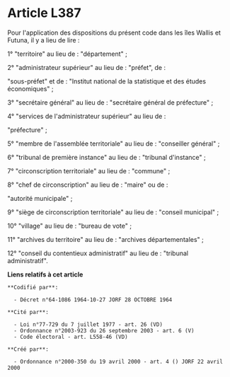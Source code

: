 # Article L387

Pour l'application des dispositions du présent code dans les îles Wallis et Futuna, il y a lieu de lire :

1° "territoire" au lieu de : "département" ;

2° "administrateur supérieur" au lieu de : "préfet", de :

"sous-préfet" et de : "Institut national de la statistique et des études économiques" ;

3° "secrétaire général" au lieu de : "secrétaire général de préfecture" ;

4° "services de l'administrateur supérieur" au lieu de :

"préfecture" ;

5° "membre de l'assemblée territoriale" au lieu de : "conseiller général" ;

6° "tribunal de première instance" au lieu de : "tribunal d'instance" ;

7° "circonscription territoriale" au lieu de : "commune" ;

8° "chef de circonscription" au lieu de : "maire" ou de :

"autorité municipale" ;

9° "siège de circonscription territoriale" au lieu de : "conseil municipal" ;

10° "village" au lieu de : "bureau de vote" ;

11° "archives du territoire" au lieu de : "archives départementales" ;

12° "conseil du contentieux administratif" au lieu de : "tribunal administratif".

**Liens relatifs à cet article**

	**Codifié par**:

	  - Décret n°64-1086 1964-10-27 JORF 28 OCTOBRE 1964

	**Cité par**:

	  - Loi n°77-729 du 7 juillet 1977 - art. 26 (VD)
	  - Ordonnance n°2003-923 du 26 septembre 2003 - art. 6 (V)
	  - Code électoral - art. L558-46 (VD)

	**Créé par**:

	  - Ordonnance n°2000-350 du 19 avril 2000 - art. 4 () JORF 22 avril 2000
